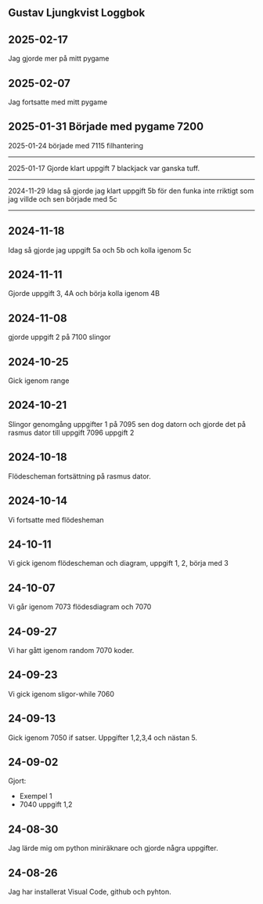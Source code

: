 Gustav Ljungkvist Loggbok
------------------------------


2025-02-17
-----------------------------------
Jag gjorde mer på mitt pygame



2025-02-07
----------------------------------------
Jag fortsatte med mitt pygame




2025-01-31
Började med pygame 7200
---------------------------------------

2025-01-24
började med 7115 filhantering

---------------------------------------------

2025-01-17
Gjorde klart uppgift 7 blackjack var ganska tuff.

-----------------------------------------------------


2024-11-29
Idag så gjorde jag klart uppgift 5b för den funka inte rriktigt som jag villde och sen började med 5c

----------------------------------------------------------

2024-11-18
------------------------
Idag så gjorde jag uppgift 5a och 5b och kolla igenom 5c


2024-11-11
---------------------------
Gjorde uppgift 3, 4A och börja kolla igenom 4B


2024-11-08
----------------------
gjorde uppgift 2 på 7100 slingor


2024-10-25
----------------------
Gick igenom range


2024-10-21
---------------------------
Slingor genomgång uppgifter 1 på 7095 sen dog datorn och gjorde det på rasmus dator till uppgift 7096 uppgift 2


2024-10-18
----------------------------
Flödescheman fortsättning på rasmus dator.

2024-10-14
-------------------------------------
Vi fortsatte med flödesheman

24-10-11
---------------------
Vi gick igenom flödescheman och diagram, uppgift 1, 2, börja med 3

24-10-07
---------------------
Vi går igenom 7073 flödesdiagram och 7070


24-09-27
-----------------------
Vi har gått igenom random 7070 koder.

24-09-23
---------------------------------
Vi gick igenom sligor-while 7060

24-09-13
------------------------------------------------
Gick igenom 7050 if satser.
Uppgifter 1,2,3,4 och nästan 5.

24-09-02
-----------------------------------------------------------------
Gjort:

* Exempel 1
* 7040 uppgift 1,2

24-08-30
---------------------------------------------------------------
Jag lärde mig om python miniräknare och gjorde några uppgifter.

24-08-26
-------------------------------
Jag har installerat Visual Code, github och pyhton.